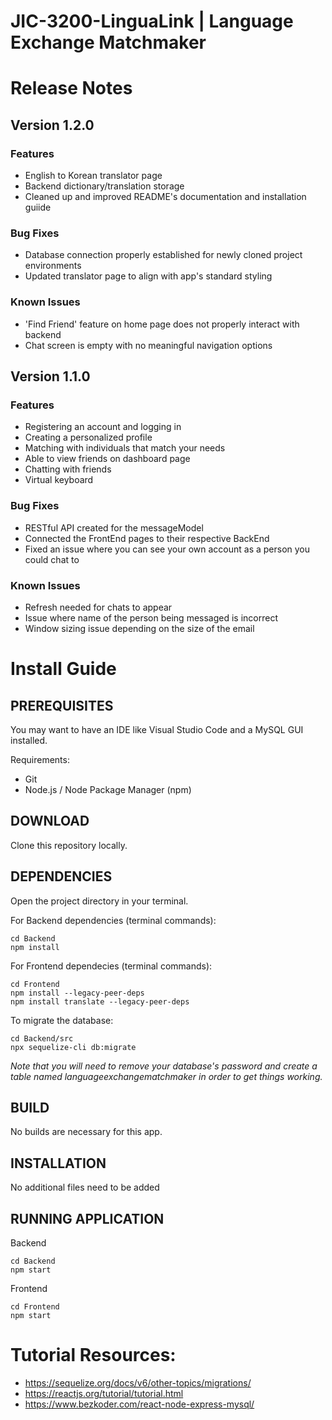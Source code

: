 # JIC-3200-LinguaLink | Language Exchange Matchmaker

# Release Notes
## Version 1.2.0
### Features
* English to Korean translator page
* Backend dictionary/translation storage
* Cleaned up and improved README's documentation and installation guiide
### Bug Fixes
* Database connection properly established for newly cloned project environments
* Updated translator page to align with app's standard styling
### Known Issues
* 'Find Friend' feature on home page does not properly interact with backend
* Chat screen is empty with no meaningful navigation options
## Version 1.1.0
### Features
* Registering an account and logging in
* Creating a personalized profile
* Matching with individuals that match your needs
* Able to view friends on dashboard page
* Chatting with friends
* Virtual keyboard

### Bug Fixes
* RESTful API created for the messageModel
* Connected the FrontEnd pages to their respective BackEnd
* Fixed an issue where you can see your own account as a person you could chat to 

### Known Issues
* Refresh needed for chats to appear
* Issue where name of the person being messaged is incorrect
* Window sizing issue depending on the size of the email


# Install Guide
## PREREQUISITES 
You may want to have an IDE like Visual Studio Code and a MySQL GUI installed.

Requirements:
* Git
* Node.js / Node Package Manager (npm)
## DOWNLOAD

Clone this repository locally.
## DEPENDENCIES 
Open the project directory in your terminal.

For Backend dependencies (terminal commands): 

    cd Backend
    npm install

For Frontend dependecies (terminal commands): 

    cd Frontend 
    npm install --legacy-peer-deps
    npm install translate --legacy-peer-deps

To migrate the database:

    cd Backend/src 
    npx sequelize-cli db:migrate
*Note that you will need to remove your database's password and create a table named languageexchangematchmaker in order to get things working.* 

## BUILD 
No builds are necessary for this app.
## INSTALLATION 
No additional files need to be added 

## RUNNING APPLICATION
Backend

    cd Backend 
    npm start

Frontend

    cd Frontend
    npm start

# Tutorial Resources: 

* https://sequelize.org/docs/v6/other-topics/migrations/ 
* https://reactjs.org/tutorial/tutorial.html 
* https://www.bezkoder.com/react-node-express-mysql/ 

